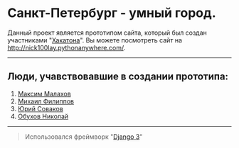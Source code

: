 # Санкт-Петербург - умный город.
Данный проект является прототипом сайта, который был создан участниками "<a href="http://contests/1#/tasks/1/1">Хакатона</a>".
Вы можете посмотреть сайт на http://nick100lay.pythonanywhere.com/.
***
## Люди, учавствовавшие в создании прототипа:
1. <a href="https://github.com/mrgick/">Максим Малахов</a>
2. <a href="https://github.com/miha6g/">Михаил Филиппов</a>
3. <a href="https://github.com/tweek36/">Юрий Соваков</a>
4. <a href="https://github.com/nick100lay/">Обухов Николай</a>
*** 
>Использовался фреймворк "<a href="https://www.djangoproject.com/">Django 3</a>"
